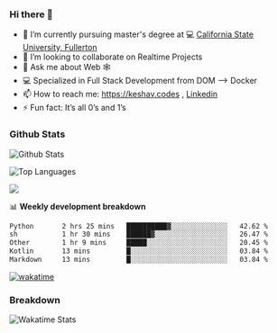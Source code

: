 ### Hi there 👋

- 🔭 I’m currently pursuing master's degree at 💻 [California State University, Fullerton](http://www.fullerton.edu/) 
- 👯 I’m looking to collaborate on Realtime Projects
- 💬 Ask me about Web 🕸
- 💻 Specialized in Full Stack Development from DOM --> Docker
- 📫 How to reach me: https://keshav.codes , [Linkedin](https://www.linkedin.com/in/keshavlingala/)
- ⚡ Fun fact: It’s all 0’s and 1’s

### Github Stats
![Github Stats](https://github-readme-stats.vercel.app/api?username=keshavlingala&count_private=true&show_icons=true&theme=radical)

![Top Languages](https://github-readme-stats.vercel.app/api/top-langs/?username=keshavlingala&show_icons=true&theme=radical)

![](https://komarev.com/ghpvc/?username=keshavlingala)

📊 **Weekly development breakdown**

<!--START_SECTION:waka-->

```txt
Python       2 hrs 25 mins   ██████████▓░░░░░░░░░░░░░░   42.62 %
sh           1 hr 30 mins    ██████▓░░░░░░░░░░░░░░░░░░   26.47 %
Other        1 hr 9 mins     █████░░░░░░░░░░░░░░░░░░░░   20.45 %
Kotlin       13 mins         █░░░░░░░░░░░░░░░░░░░░░░░░   03.84 %
Markdown     13 mins         █░░░░░░░░░░░░░░░░░░░░░░░░   03.84 %
```

<!--END_SECTION:waka-->


[![wakatime](https://wakatime.com/badge/user/62bfdbc7-082c-40a7-b4bd-f9280d51aeed.svg)](https://wakatime.com/@62bfdbc7-082c-40a7-b4bd-f9280d51aeed)


### Breakdown

![Wakatime Stats](https://github-readme-stats.vercel.app/api/wakatime?username=keshavlingala)